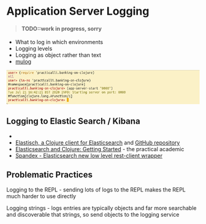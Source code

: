 # Application Server Logging

> #### TODO::work in progress, sorry

* What to log in which environments
* Logging levels
* Logging as object rather than text
* [mulog](https://github.com/BrunoBonacci/mulog)

![Clojure WebApps application server startup via the REPL](/images/clojure-webapps-app-server-start-via-repl.png)


## Logging to Elastic Search / Kibana
*
* [Elastisch, a Clojure client for Elasticsearch](http://clojureelasticsearch.info/) and [GitHub repository](https://github.com/clojurewerkz/elastisch)
* [Elasticsearch and Clojure: Getting Started](https://miguelmalvarez.com/2016/04/27/elasticsearch-and-clojure-getting-started/) - the practical academic
* [Spandex - Elasticsearch new low level rest-client wrapper](https://github.com/mpenet/spandex)



## Problematic Practices
Logging to the REPL - sending lots of logs to the REPL makes the REPL much harder to use directly

Logging strings - logs entries are typically objects and far more searchable and discoverable that strings, so send objects to the logging service
